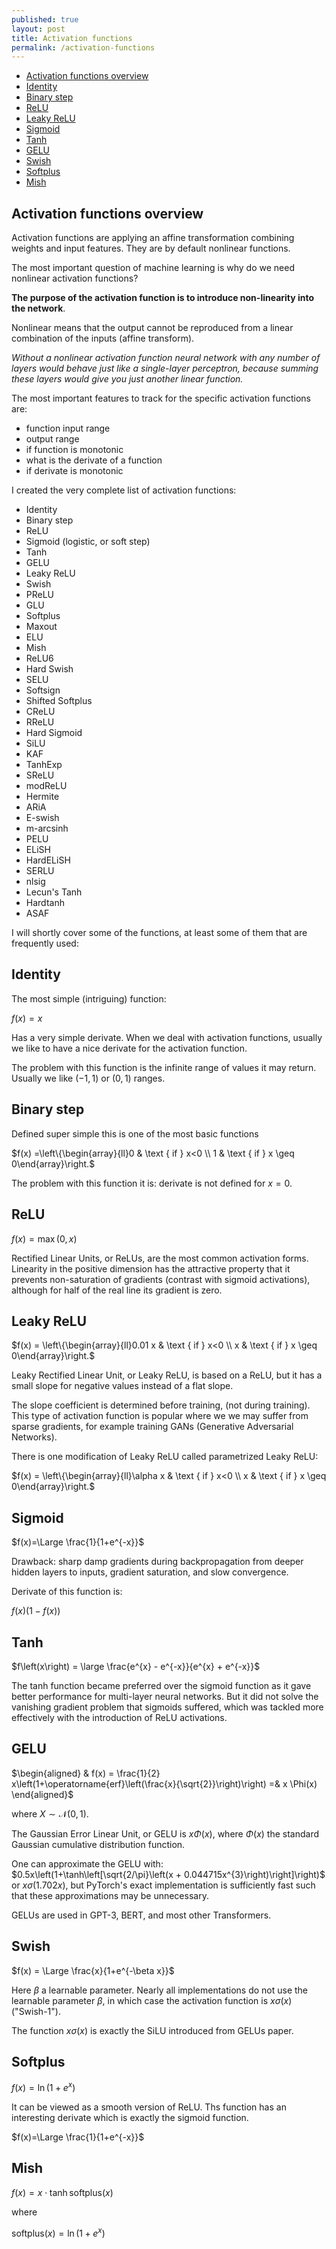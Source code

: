 ```yaml
---
published: true
layout: post
title: Activation functions
permalink: /activation-functions
---
```

- [Activation functions overview](#activation-functions-overview)
- [Identity](#identity)
- [Binary step](#binary-step)
- [ReLU](#relu)
- [Leaky ReLU](#leaky-relu)
- [Sigmoid](#sigmoid)
- [Tanh](#tanh)
- [GELU](#gelu)
- [Swish](#swish)
- [Softplus](#softplus)
- [Mish](#mish)

## Activation functions overview

Activation functions are applying an affine transformation combining weights and input features. They are by default nonlinear functions.

The most important question of machine learning is why do we need nonlinear activation functions?

**The purpose of the activation function is to introduce non-linearity into the network**.

Nonlinear means that the output cannot be reproduced from a linear combination of the inputs (affine transform).

_Without a nonlinear activation function neural network with any number of layers would behave just like a single-layer perceptron, because summing these layers would give you just another linear function._

The most important features to track for the specific activation functions are:

* function input range 
* output range 
* if function is monotonic
* what is the derivate of a function
* if derivate is monotonic


I created the very complete list of activation functions:

* Identity
* Binary step
* ReLU
* Sigmoid (logistic, or soft step) 
* Tanh 
* GELU
* Leaky ReLU
* Swish
* PReLU
* GLU
* Softplus
* Maxout
* ELU
* Mish
* ReLU6
* Hard Swish
* SELU
* Softsign 
* Shifted Softplus
* CReLU
* RReLU
* Hard Sigmoid
* SiLU
* KAF
* TanhExp
* SReLU
* modReLU
* Hermite 
* ARiA
* E-swish
* m-arcsinh
* PELU
* ELiSH
* HardELiSH
* SERLU
* nlsig
* Lecun's Tanh
* Hardtanh 
* ASAF

I will shortly cover some of the functions, at least some of them that are frequently used:

## Identity

The most simple (intriguing) function:

$f(x) = x$

Has a very simple derivate. When we deal with activation functions, usually we like to have a nice derivate for the activation function.

The problem with this function is the infinite range of values it may return. Usually we like $(-1,1)$ or $(0,1)$ ranges.

## Binary step

Defined super simple this is one of the most basic functions

<div>

$f(x) =\left\{\begin{array}{ll}0 & \text { if } x<0 \\ 1 & \text { if } x \geq 0\end{array}\right.$
</div>

The problem with this function it is: derivate is not defined for $x=0$.

## ReLU

$f\left(x\right) = \max\left(0, x\right)$

Rectified Linear Units, or ReLUs, are the most common activation forms. Linearity in the positive dimension has the attractive property that it prevents non-saturation of gradients (contrast with sigmoid activations), although for half of the real line its gradient is zero.


## Leaky ReLU

$f(x) = \left\{\begin{array}{ll}0.01 x & \text { if } x<0 \\ x & \text { if } x \geq 0\end{array}\right.$

Leaky Rectified Linear Unit, or Leaky ReLU, is based on a ReLU, but it has a small slope for negative values instead of a flat slope. 

The slope coefficient is determined before training, (not during training). This type of activation function is popular where we we may suffer from sparse gradients, for example training GANs (Generative Adversarial Networks).


There is one modification of Leaky ReLU called parametrized Leaky ReLU:

$f(x) = \left\{\begin{array}{ll}\alpha x & \text { if } x<0 \\ x & \text { if } x \geq 0\end{array}\right.$



## Sigmoid


$f(x)=\Large \frac{1}{1+e^{-x}}$

Drawback: sharp damp gradients during backpropagation from deeper hidden layers to inputs, gradient saturation, and slow convergence.

Derivate of this function is:

$f(x)(1-f(x))$


## Tanh

$f\left(x\right) = \large \frac{e^{x} - e^{-x}}{e^{x} + e^{-x}}$

The tanh function became preferred over the sigmoid function as it gave better performance for multi-layer neural networks. But it did not solve the vanishing gradient problem that sigmoids suffered, which was tackled more effectively with the introduction of ReLU activations.

## GELU

$\begin{aligned} & f(x) = \frac{1}{2} x\left(1+\operatorname{erf}\left(\frac{x}{\sqrt{2}}\right)\right) =& x \Phi(x) \end{aligned}$

where $X\sim \mathcal{N}(0,1)$.


The Gaussian Error Linear Unit, or GELU is $x\Phi(x)$, where $\Phi(x)$ the standard Gaussian cumulative distribution function. 

One can approximate the GELU with: $0.5x\left(1+\tanh\left[\sqrt{2/\pi}\left(x + 0.044715x^{3}\right)\right]\right)$ or $x\sigma\left(1.702x\right),$ but PyTorch's exact implementation is sufficiently fast such that these approximations may be unnecessary. 

GELUs are used in GPT-3, BERT, and most other Transformers.



## Swish

$f(x) = \Large \frac{x}{1+e^{-\beta x}}$

Here $\beta$ a learnable parameter. Nearly all implementations do not use the learnable parameter $\beta$, in which case the activation function is $x\sigma(x)$ ("Swish-1").

The function $x\sigma(x)$ is exactly the SiLU introduced from GELUs paper.



## Softplus 


$f(x) = \ln \left(1+e^{x}\right)$

It can be viewed as a smooth version of ReLU.
Ths function has an interesting derivate which is exactly the sigmoid function.

$f(x)=\Large \frac{1}{1+e^{-x}}$



## Mish

$f\left(x\right) = x\cdot\tanh{\text{softplus}\left(x\right)}$

where

$\text{softplus}\left(x\right) = \ln\left(1+e^{x}\right)$

